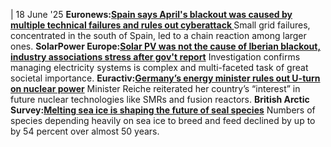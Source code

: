 | 18 June '25
**Euronews:[Spain says April's blackout was caused by multiple technical failures and rules out cyberattack ](https://www.euronews.com/my-europe/2025/06/17/spain-says-aprils-blackout-was-caused-by-multiple-technical-failures-and-rules-out-cyberat)**
Small grid failures, concentrated in the south of Spain, led to a chain reaction among larger ones.
**SolarPower Europe:[Solar PV was not the cause of Iberian blackout, industry associations stress after gov't report](https://www.solarpowereurope.org/press-releases/joint-statement-iberian-blackout)**
Investigation confirms managing electricity systems is complex and multi-faceted task of great societal importance.
**Euractiv:[Germany’s energy minister rules out U-turn on nuclear power](https://www.euractiv.com/section/eet/news/germanys-energy-minister-rules-out-u-turn-on-nuclear-power/)**
Minister Reiche reiterated her country’s “interest” in future nuclear technologies like SMRs and fusion reactors.
**British Arctic Survey:[Melting sea ice is shaping the future of seal species](https://www.bas.ac.uk/media-post/seals-study-shows-melting-sea-ice-is-shaping-their-future/)**
Numbers of species depending heavily on sea ice to breed and feed declined by up to by 54 percent over almost 50 years.